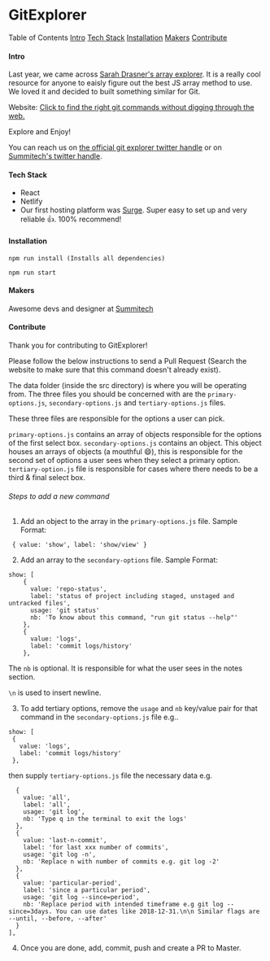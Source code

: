 # GitExplorer
Table of Contents
[Intro](https://github.com/summitech/gitexplorer/blob/master/README.md#intro)
[Tech Stack](https://github.com/summitech/gitexplorer/blob/master/README.md#tech-stack)
[Installation](https://github.com/summitech/gitexplorer/blob/master/README.md#installation)
[Makers](https://github.com/summitech/gitexplorer/blob/master/README.md#makers)
[Contribute](https://github.com/summitech/gitexplorer/blob/master/README.md#contribute)

#### Intro
Last year, we came across [Sarah Drasner's array explorer](https://github.com/sdras/array-explorer). It is a really cool resource for anyone to eaisly figure out the best JS array method to use. We loved it and decided to built something similar for Git.

Website: [Click to find the right git commands without digging through the web.](https://gitexplorer.com)

Explore and Enjoy! 

You can reach us on [the official git explorer twitter handle](https://twitter.com/gitexplorer) or on [Summitech's twitter handle](https://twitter.com/summitechng).


#### Tech Stack

- React
- Netlify
- Our first hosting platform was [Surge](https://surge.sh). Super easy to set up and very reliable :+1:. 100% recommend!


#### Installation
```
npm run install (Installs all dependencies)

npm run start
```

#### Makers
Awesome devs and designer at [Summitech](https://summitech.ng)

#### Contribute
Thank you for contributing to GitExplorer!

Please follow the below instructions to send a Pull Request (Search the website to make sure that this command doesn't already exist).

The data folder (inside the src directory) is where you will be operating from. The three files you should be concerned with are the `primary-options.js`, `secondary-options.js` and `tertiary-options.js` files. 

These three files are responsible for the options a user can pick. 

`primary-options.js` contains an array of objects responsible for the options of the first select box. 
`secondary-options.js` contains an object. This object houses an arrays of objects (a mouthful :smile:), this is responsible for the second set of options a user sees when they select a primary option. 
`tertiary-option.js` file is responsible for cases where there needs to be a third & final select box.

###### Steps to add a new command
1. Add an object to the array in the `primary-options.js` file. Sample Format:
```
 { value: 'show', label: 'show/view' }
```
2. Add an array to the `secondary-options` file. Sample Format:
```
show: [
    {
      value: 'repo-status',
      label: 'status of project including staged, unstaged and untracked files',
      usage: 'git status'
      nb: 'To know about this command, "run git status --help"'
    },
    {
      value: 'logs',
      label: 'commit logs/history'
    },
  ```
  The `nb` is optional. It is responsible for what the user sees in the notes section. 
  
  `\n` is used to insert newline.
  
  3. To add tertiary options, remove the `usage` and `nb` key/value pair for that command in the `secondary-options.js` file e.g..
  
   ```
show: [
    {
      value: 'logs',
      label: 'commit logs/history'
    },
  ```
  
  then supply `tertiary-options.js` file the necessary data e.g.
  ```logs: [
    {
      value: 'all',
      label: 'all',
      usage: 'git log',
      nb: 'Type q in the terminal to exit the logs'
    },
    {
      value: 'last-n-commit',
      label: 'for last xxx number of commits',
      usage: 'git log -n',
      nb: 'Replace n with number of commits e.g. git log -2'
    },
    {
      value: 'particular-period',
      label: 'since a particular period',
      usage: 'git log --since=period',
      nb: 'Replace period with intended timeframe e.g git log --since=3days. You can use dates like 2018-12-31.\n\n Similar flags are --until, --before, --after'
    }
  ],
  ```
4. Once you are done, add, commit, push and create a PR to Master.